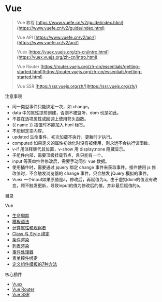 # Vue

> Vue 教程 [https://www.vuefe.cn/v2/guide/index.html](https://www.vuefe.cn/v2/guide/index.html)
> 
> Vue API [https://www.vuefe.cn/v2/api/](https://www.vuefe.cn/v2/api/)
> 
> Vuex [https://vuex.vuejs.org/zh-cn/intro.html](https://vuex.vuejs.org/zh-cn/intro.html)
> 
> Vue Router [https://router.vuejs.org/zh-cn/essentials/getting-started.html](https://router.vuejs.org/zh-cn/essentials/getting-started.html)
> 
> Vue SSR [https://ssr.vuejs.org/zh/](https://ssr.vuejs.org/zh/)

注意事项

- 同一类型事件只能绑定一次，如 change。
- data 中的属性提前创建，否则不被监听，dom 也是如此。
- 不要在选项属性或回调上使用箭头函数。
- {{ name }} 插值时不能加入 html 标签。
- 不能绑定空内容。
- updated 生命事件，初次加载不执行，更新时才执行。
- computed 如果定义的属性初始化时没有被使用，则永远不会执行该函数。
- v-if 用注释替代其位置，v-show 用 display:none 隐藏显示。
- 子组件内部，需要顶级挂载节点，且只能有一个。
- input 等表单控件修改后，需要手动同步 vue 数据。
- 使用插件时，需要通过 jquery 绑定 change 事件来获取事件。插件使用 js 修改值时，不会触发浏览器的 change 事件，只会触发 jQuery 模拟的事件。
- Vuex 一个input如果原值是a，修改后，再赋值为a。由于虚拟dom的值没有改变，顾不触发更新，导致input的值为修改后的值，并非最后赋值的a。

目录

Vue

- [生命周期](生命周期.md)
- [模板语法](模板语法.md)
- [计算属性和观察者](计算属性和观察者.md)
- [Class 与 Style 绑定](Class与Style绑定.md)
- [条件渲染](条件渲染.md)
- [列表渲染](列表渲染.md)
- [事件处理器](事件处理器.md)
- [表单控件绑定](表单控件绑定.md)
- [定义组件模板的7种方法](定义组件模板的7种方法.md)

核心插件

- [Vuex](Vuex.md)
- [Vue Router](Vue-Router.md)
- [Vue SSR](Vue-SSR.md)
